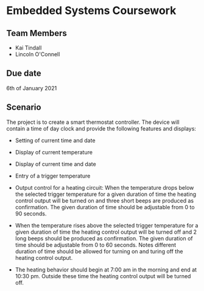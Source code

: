 # Embedded Systems Coursework
## Team Members
* Kai Tindall
* Lincoln O'Connell

## Due date
6th of January 2021

## Scenario
The project is to create a smart thermostat controller. The device will contain a time of day clock and provide the following features and displays:

* Setting of current time and date

* Display of current temperature

* Display of current time and date

* Entry of a trigger temperature

* Output control for a heating circuit: When the temperature drops below the selected
trigger temperature for a given duration of time the heating control output will be turned on
and three short beeps are produced as confirmation. The given duration of time should be
adjustable from 0 to 90 seconds.

* When the temperature rises above the selected trigger temperature for a given
duration of time the heating control output will be turned off and 2 long beeps should be
produced as confirmation. The given duration of time should be adjustable from 0 to 60
seconds. Notes different duration of time should be allowed for turning on and turing off
the heating control output.

* The heating behavior should begin at 7:00 am in the morning and end at 10:30 pm.
Outside these time the heating control output will be turned off.
